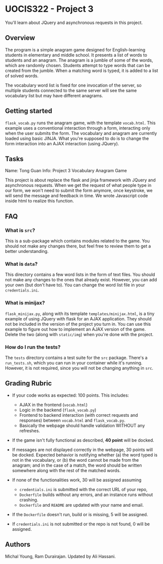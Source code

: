 # UOCIS322 - Project 3 #

You'll learn about JQuery and asynchronous requests in this project.

## Overview

The program is a simple anagram game designed for English-learning students in elementary and middle school. It presents a list of words to students and an anagram. The anagram is a jumble of some of the words, which are randomly chosen. Students attempt to type words that can be created from the jumble. When a matching word is typed, it is added to a list of solved words.

The vocabulary word list is fixed for one invocation of the server, so multiple students connected to the same server will see the same vocabulary list but may have different anagrams.

## Getting started

`flask_vocab.py` runs the anagram game, with the template `vocab.html`. This example uses a conventional interaction through a form, interacting only when the user submits the form. The vocabulary and anagram are currently loaded using basic JINJA. What you're supposed to do is to change the form interaction into an AJAX interaction (using JQuery).

## Tasks
Name: Tong Guan
Info: Project 3 Vocabulary Anagram Game

This project is about replace the flask and jinja framework with JQuery and asynchronous requests. When we get the request of what people type in our form, we won't need to submit the form anymore, once keystroke, we will send the message and feedback in time. We wrote Javascript code inside html to realize this function.

## FAQ
### What is `src`?
This is a sub-package which contains modules related to the game. You should not make any changes there, but feel free to review them to get a better understanding.

### What is `data`?
This directory contains a few word lists in the form of text files. You should not make any changes to the ones that already exist. However, you can add your own (but don't have to). You can change the word list file in your `credentials.ini`.

### What is minijax?

`flask_minijax.py`, along with its template `templates/minijax.html`, is a tiny example of using JQuery with flask for an AJAX application. They should not be included in the version of the project you turn in. You can use this example to figure out how to implement an AJAX version of the game. Delete the two (along with `static/img`) when you're done with the project.

### How do I run the tests?
The `tests` directory contains a test suite for the `src` package. There's a `run_tests.sh`, which you can run in your container while it's running. However, it is not required, since you will not be changing anything in `src`.

## Grading Rubric

* If your code works as expected: 100 points. This includes:
	* AJAX in the frontend (`vocab.html`)
	* Logic in the backend (`flask_vocab.py`)
	* Frontend to backend interaction (with correct requests and responses) between `vocab.html` and `flask_vocab.py`.
	* Basically the webpage should handle validation WITHOUT any refreshes.
* If the game isn't fully functional as described, **40 point** will be docked.

* If messages are not displayed correctly in the webpage, 30 points will be docked. Expected behavior is notifying whether (a) the word typed is not in the vocabulary, or (b) the word cannot be made from the anagram; and in the case of a match, the word should be written somewhere along with the rest of the matched words.

* If none of the functionalities work, 30 will be assigned assuming
    * `credentials.ini` is submitted with the correct URL of your repo,
    * `Dockerfile` builds without any errors, and an instance runs without crashing.
    * `Dockerfile` and `README` are updated with your name and email.

* If the `Dockerfile` doesn't run, build or is missing, 5 will be assigned.

* If `credentials.ini` is not submitted or the repo is not found, 0 will be assigned.
	 

## Authors

Michal Young, Ram Durairajan. Updated by Ali Hassani.
